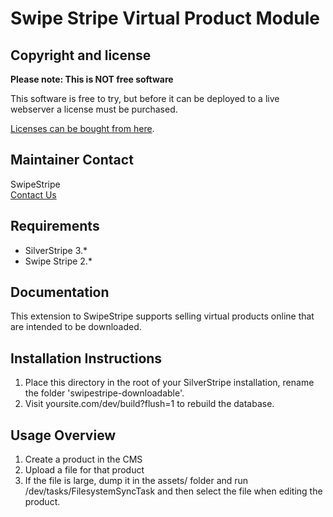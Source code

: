 Swipe Stripe Virtual Product Module
===================================

Copyright and license
---------------------
**Please note: This is NOT free software**

This software is free to try, but before it can be deployed to a live webserver a license must be
purchased.

[Licenses can be bought from here](http://swipestripe.com).

Maintainer Contact
------------------
SwipeStripe  
[Contact Us](http://swipestripe.com/support/contact-us)

Requirements
------------
* SilverStripe 3.*
* Swipe Stripe 2.*

Documentation
-------------
This extension to SwipeStripe supports selling virtual products online that are intended to be downloaded.

Installation Instructions
-------------------------
1. Place this directory in the root of your SilverStripe installation, rename the folder 'swipestripe-downloadable'.
2. Visit yoursite.com/dev/build?flush=1 to rebuild the database.

Usage Overview
--------------
1. Create a product in the CMS
2. Upload a file for that product
3. If the file is large, dump it in the assets/ folder and run /dev/tasks/FilesystemSyncTask and then select the file when editing the product.
